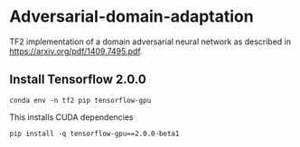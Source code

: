 # Adversarial-domain-adaptation
TF2 implementation of a domain adversarial neural network as described in https://arxiv.org/pdf/1409.7495.pdf.

## Install Tensorflow 2.0.0

```
conda env -n tf2 pip tensorflow-gpu
```

This installs CUDA dependencies

```
pip install -q tensorflow-gpu==2.0.0-beta1
```
